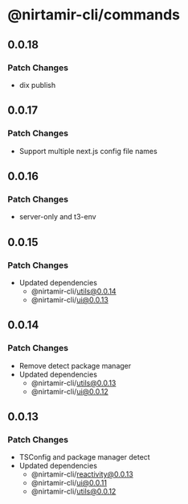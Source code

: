 # @nirtamir-cli/commands

## 0.0.18

### Patch Changes

- dix publish

## 0.0.17

### Patch Changes

- Support multiple next.js config file names

## 0.0.16

### Patch Changes

- server-only and t3-env

## 0.0.15

### Patch Changes

- Updated dependencies
  - @nirtamir-cli/utils@0.0.14
  - @nirtamir-cli/ui@0.0.13

## 0.0.14

### Patch Changes

- Remove detect package manager
- Updated dependencies
  - @nirtamir-cli/utils@0.0.13
  - @nirtamir-cli/ui@0.0.12

## 0.0.13

### Patch Changes

- TSConfig and package manager detect
- Updated dependencies
  - @nirtamir-cli/reactivity@0.0.13
  - @nirtamir-cli/ui@0.0.11
  - @nirtamir-cli/utils@0.0.12
